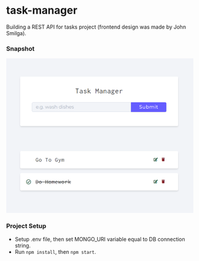 # task-manager

Building a REST API for tasks project (frontend design was made by John Smilga).

### Snapshot

![Homepage](./snapshot.png)

### Project Setup

- Setup .env file, then set MONGO_URI variable equal to DB connection string.
- Run `npm install`, then `npm start`.
